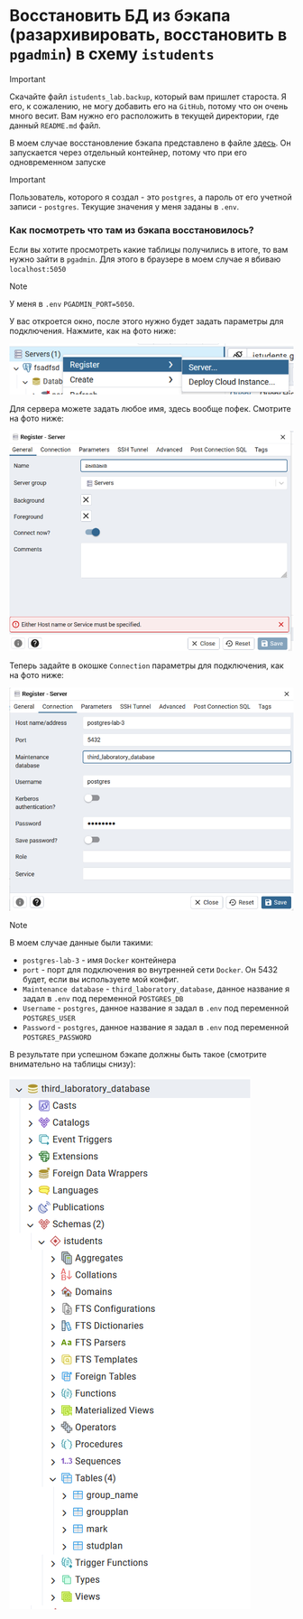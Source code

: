 # Восстановить БД из бэкапа (разархивировать, восстановить в `pgadmin`) в схему `istudents`

> [!IMPORTANT]
> Скачайте файл `istudents_lab.backup`, который вам пришлет староста. 
> Я его, к сожалению, не могу добавить его на `GitHub`, потому что он очень много весит. 
> Вам нужно его расположить в текущей директории, где данный `README.md` файл.   

В моем случае восстановление бэкапа представлено в файле [здесь](script.sh). 
Он запускается через отдельный контейнер, потому что при его одновременном запуске 

> [!IMPORTANT]
> Пользователь, которого я создал - это `postgres`, а пароль от его учетной записи - `postgres`. 
> Текущие значения у меня заданы в `.env`. 

### Как посмотреть что там из бэкапа восстановилось?

Если вы хотите просмотреть какие таблицы получились в итоге, то вам нужно зайти в `pgadmin`. 
Для этого в браузере в моем случае я вбиваю `localhost:5050`

> [!NOTE]
> У меня в `.env` `PGADMIN_PORT=5050`. 

У вас откроется окно, после этого нужно будет задать параметры для подключения. Нажмите, как на фото ниже: 

![register-server.png](1.png)

Для сервера можете задать любое имя, здесь вообще пофек. Смотрите на фото ниже: 

![set-any-name.png](2.png)

Теперь задайте в окошке `Connection` параметры для подключения, как на фото ниже: 

![auth.png](3.png)

> [!NOTE]
> В моем случае данные были такими:
> - `postgres-lab-3` - имя `Docker` контейнера
> - `port` - порт для подключения во внутренней сети `Docker`. Он 5432 будет, если вы используете мой конфиг. 
> - `Maintenance database` - `third_laboratory_database`, данное название я задал в `.env` под переменной `POSTGRES_DB`
> - `Username` - `postgres`, данное название я задал в `.env` под переменной `POSTGRES_USER`
> - `Password` - `postgres`, данное название я задал в `.env` под переменной `POSTGRES_PASSWORD`

В результате при успешном бэкапе должны быть такое (смотрите внимательно на таблицы снизу):

![tables.png](4.png)

